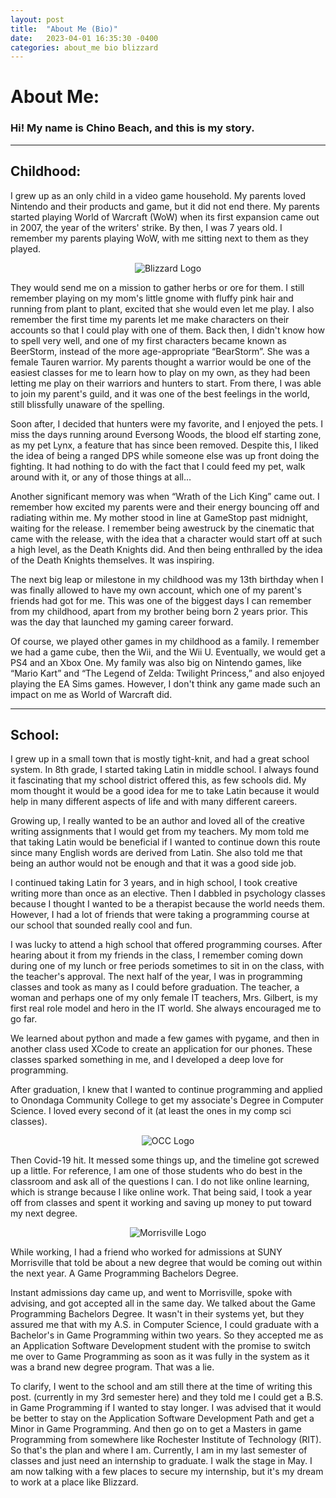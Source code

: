 ```yaml
---
layout: post
title:  "About Me (Bio)"
date:   2023-04-01 16:35:30 -0400
categories: about_me bio blizzard
---
```


# About Me: 

### Hi! My name is Chino Beach, and this is my story. 

---

## Childhood:
I grew up as an only child in a video game household. My parents loved Nintendo and their products and game, but it did not end there. My parents started playing World of Warcraft (WoW) when its first expansion came out in 2007, the year of the writers' strike. By then, I was 7 years old. I remember my parents playing WoW, with me sitting next to them as they played.

<div align="center">

  <img src="/images/BlizzardLogo.png" alt="Blizzard Logo">

</div>

They would send me on a mission to gather herbs or ore for them. I still remember playing on my mom's little gnome with fluffy pink hair and running from plant to plant, excited that she would even let me play. I also remember the first time my parents let me make characters on their accounts so that I could play with one of them. Back then, I didn't know how to spell very well, and one of my first characters became known as BeerStorm, instead of the more age-appropriate “BearStorm”. She was a female Tauren warrior. My parents thought a warrior would be one of the easiest classes for me to learn how to play on my own, as they had been letting me play on their warriors and hunters to start. From there, I was able to join my parent's guild, and it was one of the best feelings in the world, still blissfully unaware of the spelling. 

Soon after, I decided that hunters were my favorite, and I enjoyed the pets. I miss the days running around Eversong Woods, the blood elf starting zone, as my pet Lynx, a feature that has since been removed. Despite this, I liked the idea of being a ranged DPS while someone else was up front doing the fighting. It had nothing to do with the fact that I could feed my pet, walk around with it, or any of those things at all…

Another significant memory was when “Wrath of the Lich King” came out. I remember how excited my parents were and their energy bouncing off and radiating within me. My mother stood in line at GameStop past midnight, waiting for the release. I remember being awestruck by the cinematic that came with the release, with the idea that a character would start off at such a high level, as the Death Knights did. And then being enthralled by the idea of the Death Knights themselves. It was inspiring.

The next big leap or milestone in my childhood was my 13th birthday when I was finally allowed to have my own account, which one of my parent's friends had got for me. This was one of the biggest days I can remember from my childhood, apart from my brother being born 2 years prior. This was the day that launched my gaming career forward.

Of course, we played other games in my childhood as a family. I remember we had a game cube, then the Wii, and the Wii U. Eventually, we would get a PS4 and an Xbox One. My family was also big on Nintendo games, like “Mario Kart” and “The Legend of Zelda: Twilight Princess,” and also enjoyed playing the EA Sims games. However, I don't think any game made such an impact on me as World of Warcraft did.

---

## School:
I grew up in a small town that is mostly tight-knit, and had a great school system. In 8th grade, I started taking Latin in middle school. I always found it fascinating that my school district offered this, as few schools did. My mom thought it would be a good idea for me to take Latin because it would help in many different aspects of life and with many different careers. 

Growing up, I really wanted to be an author and loved all of the creative writing assignments that I would get from my teachers. My mom told me that taking Latin would be beneficial if I wanted to continue down this route since many English words are derived from Latin. She also told me that being an author would not be enough and that it was a good side job. 

I continued taking Latin for 3 years, and in high school, I took creative writing more than once as an elective. Then I dabbled in psychology classes because I thought I wanted to be a therapist because the world needs them. However, I had a lot of friends that were taking a programming course at our school that sounded really cool and fun.

I was lucky to attend a high school that offered programming courses. After hearing about it from my friends in the class, I remember coming down during one of my lunch or free periods sometimes to sit in on the class, with the teacher's approval. The next half of the year, I was in programming classes and took as many as I could before graduation. The teacher, a woman and perhaps one of my only female IT teachers, Mrs. Gilbert, is my first real role model and hero in the IT world. She always encouraged me to go far.

We learned about python and made a few games with pygame, and then in another class used XCode to create an application for our phones. These classes sparked something in me, and I developed a deep love for programming. 

After graduation, I knew that I wanted to continue programming and applied to Onondaga Community College to get my associate's Degree in Computer Science. I loved every second of it (at least the ones in my comp sci classes). 

<div align="center">

  <img src="/images/occ.jpg" alt="OCC Logo">

</div>

Then Covid-19 hit. It messed some things up, and the timeline got screwed up a little. For reference, I am one of those students who do best in the classroom and ask all of the questions I can. I do not like online learning, which is strange because I like online work. That being said, I took a year off from classes and spent it working and saving up money to put toward my next degree. 

<div align="center">

  <img src="/images/Morrisville.png" alt="Morrisville Logo">

</div>

While working, I had a friend who worked for admissions at SUNY Morrisville that told be about a new degree that would be coming out within the next year. A Game Programming Bachelors Degree. 

Instant admissions day came up, and went to Morrisville, spoke with advising, and got accepted all in the same day. We talked about the Game Programming Bachelors Degree. It wasn't in their systems yet, but they assured me that with my A.S. in Computer Science, I could graduate with a Bachelor's in Game Programming within two years. So they accepted me as an Application Software Development student with the promise to switch me over to Game Programming as soon as it was fully in the system as it was a brand new degree program. That was a lie. 

To clarify, I went to the school and am still there at the time of writing this post. (currently in my 3rd semester here) and they told me I could get a B.S. in Game Programming if I wanted to stay longer. I was advised that it would be better to stay on the Application Software Development Path and get a Minor in Game Programming. And then go on to get a Masters in game Programming from somewhere like Rochester Institute of Technology (RIT). So that's the plan and where I am. Currently, I am in my last semester of classes and just need an internship to graduate. I walk the stage in May. I am now talking with a few places to secure my internship, but it's my dream to work at a place like Blizzard.
